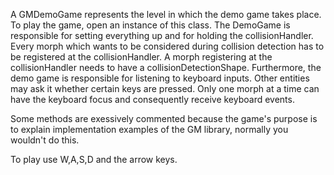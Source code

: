A GMDemoGame represents the level in which the demo game takes place. To play the game, open an instance of this class. The DemoGame is responsible for setting everything up and for holding the collisionHandler.
Every morph which wants to be considered during collision detection has to be registered at the collisionHandler. A morph registering at the collisionHandler needs to have a collisionDetectionShape.
Furthermore, the demo game is responsible for listening to keyboard inputs. Other entities may ask it whether certain keys are pressed. Only one morph at a time can have the keyboard focus and consequently receive keyboard events.

Some methods are exessively commented because the game's purpose is to explain implementation examples of the GM library, normally you wouldn't do this.

To play use W,A,S,D and the arrow keys.